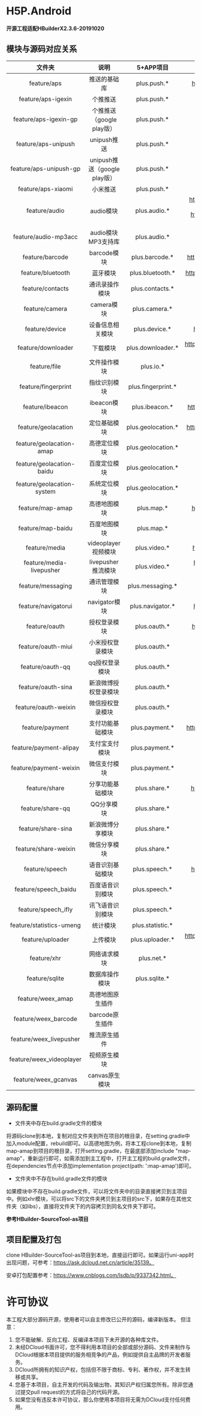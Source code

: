 # H5P.Android

**开源工程适配HBuilderX2.3.6-20191020**

## 模块与源码对应关系
| 文件夹						| 说明						| 5+APP项目			| uni-app项目		|
| :-------:					| :-------:					| :-------:			| :-------:			|
| feature/aps				|推送的基础库					|plus.push.*		|https://uniapp.dcloud.io/api/plugins/push|
| feature/aps-igexin		|个推推送					|plus.push.*		|
| feature/aps-igexin-gp		|个推推送（google play版）	|plus.push.*		|
| feature/aps-unipush		|unipush推送					|plus.push.*		|
| feature/aps-unipush-gp	|unipush推送（google play版）|plus.push.*		|
| feature/aps-xiaomi		|小米推送					|plus.push.*		|
| feature/audio				|audio模块					|plus.audio.*		|https://uniapp.dcloud.io/api/media/record-manager https://uniapp.dcloud.io/api/media/audio-context|
| feature/audio-mp3acc		|audio模块MP3支持库			|plus.audio.*		|
| feature/barcode			|barcode模块					|plus.barcode.*		|https://uniapp.dcloud.io/api/system/barcode|
| feature/bluetooth			|蓝牙模块					|plus.bluetooth.*	|https://uniapp.dcloud.io/api/system/bluetooth|
| feature/contacts			|通讯录操作模块				|plus.contacts.*	|
| feature/camera			|camera模块					|plus.camera.*		|
| feature/device			|设备信息相关模块				|plus.device.*		|https://uniapp.dcloud.io/api/system/info|
| feature/downloader		|下载模块					|plus.downloader.*	|https://uniapp.dcloud.io/api/request/network-file?id=downloadfile|
| feature/file				|文件操作模块					|plus.io.*			|https://uniapp.dcloud.io/api/file/file|
| feature/fingerprint		|指纹识别模块					|plus.fingerprint.*	|
| feature/ibeacon			|ibeacon模块					|plus.ibeacon.*		|https://uniapp.dcloud.io/api/system/ibeacon|
| feature/geolacation		|定位基础模块					|plus.geolocation.*	|https://uniapp.dcloud.io/api/location/location|
| feature/geolacation-amap	|高德定位模块					|plus.geolocation.*	|
| feature/geolacation-baidu	|百度定位模块					|plus.geolocation.*	|
| feature/geolacation-system|系统定位模块					|plus.geolocation.*	|
| feature/map-amap			|高德地图模块					|plus.map.*			|https://uniapp.dcloud.io/api/location/map|
| feature/map-baidu			|百度地图模块					|plus.map.*			|
| feature/media				|videoplayer视频模块			|plus.video.*		|https://uniapp.dcloud.io/api/media/video|
| feature/media-livepusher	|livepusher推流模块			|plus.video.*		|https://uniapp.dcloud.io/api/media/live-player-context|
| feature/messaging			|通讯管理模块					|plus.messaging.*	|
| feature/navigatorui		|navigator模块				|plus.navigator.*	|https://uniapp.dcloud.io/api/system/info|
| feature/oauth				|授权登录模块					|plus.oauth.*		|https://uniapp.dcloud.io/api/plugins/login|
| feature/oauth-miui		|小米授权登录模块				|plus.oauth.*		|
| feature/oauth-qq			|qq授权登录模块				|plus.oauth.*		|
| feature/oauth-sina		|新浪微博授权登录模块			|plus.oauth.*		|
| feature/oauth-weixin		|微信授权登录模块				|plus.oauth.*		|
| feature/payment			|支付功能基础模块				|plus.payment.*		|https://uniapp.dcloud.io/api/plugins/payment|
| feature/payment-alipay	|支付宝支付模块				|plus.payment.*		|
| feature/payment-weixin	|微信支付模块					|plus.payment.*		|
| feature/share				|分享功能基础模块				|plus.share.*		|https://uniapp.dcloud.io/api/plugins/share|
| feature/share-qq			|QQ分享模块					|plus.share.*		|
| feature/share-sina		|新浪微博分享模块				|plus.share.*		|
| feature/share-weixin		|微信分享模块					|plus.share.*		|
| feature/speech			|语音识别基础模块				|plus.speech.*		|https://uniapp.dcloud.io/api/plugins/voice|
| feature/speech_baidu		|百度语音识别模块				|plus.speech.*		|
| feature/speech_ifly		|讯飞语音识别模块				|plus.speech.*		|
| feature/statistics-umeng	|统计模块					|plus.statistic.*	|
| feature/uploader			|上传模块					|plus.uploader.*	|https://uniapp.dcloud.io/api/request/network-file?id=uploadfile|
| feature/xhr				|网络请求模块					|plus.net.*			|
| feature/sqlite			|数据库操作模块				|plus.sqlite.*		|
| feature/weex_amap				|高德地图原生插件	|
| feature/weex_barcode			|barcode原生插件	|
| feature/weex_livepusher		|推流原生插件		|
| feature/weex_videoplayer		|视频原生模块		|
| feature/weex_gcanvas			|canvas原生模块	|


## 源码配置

+ 文件夹中存在build.gradle文件的模块

将源码clone到本地，复制对应文件夹到所在项目的根目录，在setting.gradle中加入module配置，rebuild即可。以高德地图为例，将本工程clone到本地，复制map-amap到项目的根目录，打开setting.gradle，在最底部添加include "map-amap"，重新运行即可，如需添加到主工程中，打开主工程的build.gradle文件，在dependencies节点中添加implementation project(path: ':map-amap')即可。

+ 文件夹中不存在build.gradle文件的模块

如果模块中不存在build.gradle文件，可以将文件夹中的目录直接拷贝到主项目中。例如xhr模块，可以将src下的文件夹拷贝到主项目的src下，如果存在其他文件夹（如libs），直接将文件夹下的内容拷贝到同名文件夹下即可。


**参考HBuilder-SourceTool-as项目**

## 项目配置及打包

clone HBuilder-SourceTool-as项目到本地，直接运行即可。如果运行uni-app时出现问题，可参考：https://ask.dcloud.net.cn/article/35139。

安卓打包配置参考：https://www.cnblogs.com/lsdb/p/9337342.html。


# 许可协议
本工程大部分源码开源，使用者可以自主修改已公开的源码，编译新版本。
但注意：
1. 您不能破解、反向工程、反编译本项目下未开源的各种库文件。
2. 未经DCloud书面许可，您不得利用本项目的全部或部分源码、文件来制作与DCloud根据本项目提供的服务相竞争的产品，例如提供自主品牌的开发者服务。
3. DCloud所拥有的知识产权，包括但不限于商标、专利、著作权，并不发生转移或共享。
4. 您基于本项目，自主开发的代码及输出物，其知识产权归属您所有。除非您通过提交pull request的方式将自己的代码开源。
5. 如果您没有违反本许可协议，那么你使用本项目将无需为DCloud支付任何费用。
